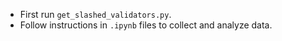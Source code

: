 - First run `get_slashed_validators.py`. 
- Follow instructions in `.ipynb` files to collect and analyze data.